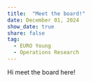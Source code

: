```yaml
---
title:  "Meet the board!"
date: December 01, 2024
show_date: true
share: false
tag:
  - EURO Young
  - Operations Research
---
```



Hi meet the board here!
